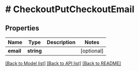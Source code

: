 # # CheckoutPutCheckoutEmail

## Properties

Name | Type | Description | Notes
------------ | ------------- | ------------- | -------------
**email** | **string** |  | [optional] 

[[Back to Model list]](../../README.md#documentation-for-models) [[Back to API list]](../../README.md#documentation-for-api-endpoints) [[Back to README]](../../README.md)


